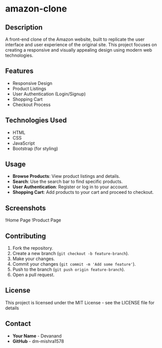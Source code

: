 # amazon-clone

## Description
A front-end clone of the Amazon website, built to replicate the user interface and user experience of the original site. This project focuses on creating a responsive and visually appealing design using modern web technologies.

## Features
- Responsive Design
- Product Listings
- User Authentication (Login/Signup)
- Shopping Cart
- Checkout Process

## Technologies Used
- HTML
- CSS
- JavaScript
- Bootstrap (for styling)


## Usage
- **Browse Products**: View product listings and details.
- **Search**: Use the search bar to find specific products.
- **User Authentication**: Register or log in to your account.
- **Shopping Cart**: Add products to your cart and proceed to checkout.

## Screenshots
!Home Page
!Product Page

## Contributing
1. Fork the repository.
2. Create a new branch (`git checkout -b feature-branch`).
3. Make your changes.
4. Commit your changes (`git commit -m 'Add some feature'`).
5. Push to the branch (`git push origin feature-branch`).
6. Open a pull request.

## License
This project is licensed under the MIT License - see the LICENSE file for details

## Contact
- **Your Name** - Devanand
- **GitHub** - dm-mishra1578
